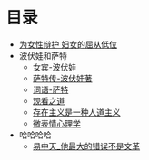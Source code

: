 # 目录

* [为女性辩护 妇女的屈从低位](为女性辩护.md)
* 波伏娃和萨特
    * [女宾-波伏娃](女宾_波伏娃.md)
    * [萨特传-波伏娃著](萨特传_波伏娃著.md)
    * [词语-萨特](词语_萨特.md)
    * [观看之道](观看之道_影像.md)
    * [存在主义是一种人道主义](存在主义是一种人道主义.md)
    * [微表情心理学](微表情心理学.md)
* 哈哈哈哈
    * [易中天_他最大的错误不是文革](易中天_他最大的错误不是文革.md)
